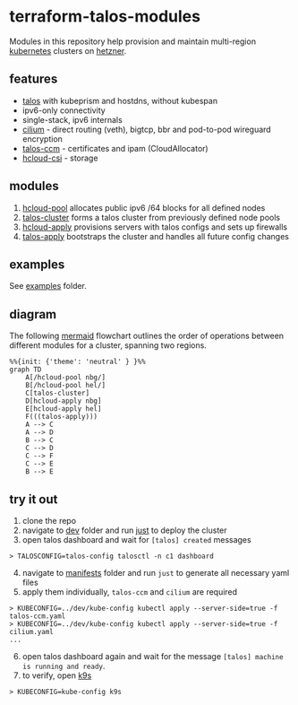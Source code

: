 # terraform-talos-modules
Modules in this repository help provision and maintain multi-region [kubernetes](https://kubernetes.io) clusters on [hetzner](https://www.hetzner.com).

## features
- [talos](https://www.talos.dev) with kubeprism and hostdns, without kubespan
- ipv6-only connectivity
- single-stack, ipv6 internals
- [cilium](https://cilium.io) - direct routing (veth), bigtcp, bbr and pod-to-pod wireguard encryption
- [talos-ccm](https://github.com/siderolabs/talos-cloud-controller-manager) - certificates and ipam (CloudAllocator)
- [hcloud-csi](https://github.com/hetznercloud/csi-driver) - storage

## modules
1. [hcloud-pool](modules/hcloud-pool) allocates public ipv6 /64 blocks for all defined nodes
2. [talos-cluster](modules/talos-cluster) forms a talos cluster from previously defined node pools
3. [hcloud-apply](modules/hcloud-apply) provisions servers with talos configs and sets up firewalls
4. [talos-apply](modules/talos-apply) bootstraps the cluster and handles all future config changes

## examples
See [examples](examples) folder.

## diagram
The following [mermaid](https://github.com/mermaid-js/mermaid) flowchart outlines the order of operations between different modules for a cluster, spanning two regions.

```mermaid
%%{init: {'theme': 'neutral' } }%%
graph TD
    A[/hcloud-pool nbg/]
    B[/hcloud-pool hel/]
    C[talos-cluster]
    D[hcloud-apply nbg]
    E[hcloud-apply hel]
    F(((talos-apply)))
    A --> C
    A --> D
    B --> C
    C --> D
    C --> F
    C --> E
    B --> E
```

## try it out
1. clone the repo
2. navigate to [dev](dev) folder and run [just](https://github.com/casey/just) to deploy the cluster
3. open talos dashboard and wait for `[talos] created` messages
```shell
> TALOSCONFIG=talos-config talosctl -n c1 dashboard
```
4. navigate to [manifests](manifests) folder and run `just` to generate all necessary yaml files
5. apply them individually, `talos-ccm` and `cilium` are required
```shell
> KUBECONFIG=../dev/kube-config kubectl apply --server-side=true -f talos-ccm.yaml
> KUBECONFIG=../dev/kube-config kubectl apply --server-side=true -f cilium.yaml
...
```
6. open talos dashboard again and wait for the message `[talos] machine is running and ready`.
7. to verify, open [k9s](https://k9scli.io/)
```shell
> KUBECONFIG=kube-config k9s
```

